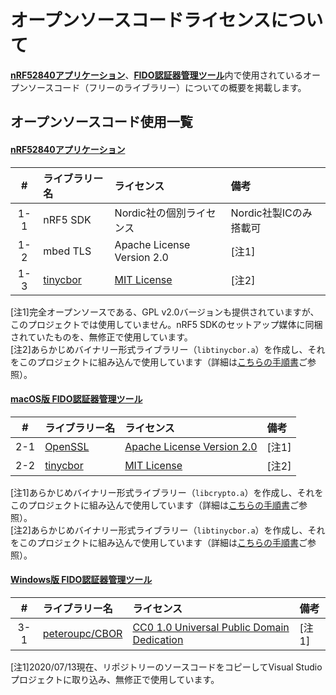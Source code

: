 # オープンソースコードライセンスについて

<b>[nRF52840アプリケーション](nRF52840_app)</b>、<b>[FIDO認証器管理ツール](MaintenanceTool)</b>内で使用されているオープンソースコード（フリーのライブラリー）についての概要を掲載します。

## オープンソースコード使用一覧

#### [nRF52840アプリケーション](nRF52840_app)

|#|ライブラリー名|ライセンス|備考|
|:---:|:---|:---|:---|
|1-1|nRF5 SDK|Nordic社の個別ライセンス|Nordic社製ICのみ搭載可|
|1-2|mbed TLS|Apache License Version 2.0|[注1]|
|1-3|[tinycbor](https://github.com/intel/tinycbor)|[MIT License](https://github.com/intel/tinycbor/blob/master/LICENSE)|[注2]|

[注1]完全オープンソースである、GPL v2.0バージョンも提供されていますが、このプロジェクトでは使用していません。nRF5 SDKのセットアップ媒体に同梱されていたものを、無修正で使用しています。<br>
[注2]あらかじめバイナリー形式ライブラリー（`libtinycbor.a`）を作成し、それをこのプロジェクトに組み込んで使用しています（詳細は[こちらの手順書](Research/FIDO_2_0/TINYCBOR.md)ご参照）。<br>

#### [macOS版 FIDO認証器管理ツール](MaintenanceTool/macOSApp)

|#|ライブラリー名|ライセンス|備考|
|:---:|:---|:---|:---|
|2-1|[OpenSSL](https://github.com/openssl/openssl)|[Apache License Version 2.0](https://github.com/openssl/openssl/blob/master/LICENSE.txt)|[注1]|
|2-2|[tinycbor](https://github.com/intel/tinycbor)|[MIT License](https://github.com/intel/tinycbor/blob/master/LICENSE)|[注2]|

[注1]あらかじめバイナリー形式ライブラリー（`libcrypto.a`）を作成し、それをこのプロジェクトに組み込んで使用しています（詳細は[こちらの手順書](Research/Development/OPENSSLC.md)ご参照）。<br>
[注2]あらかじめバイナリー形式ライブラリー（`libtinycbor.a`）を作成し、それをこのプロジェクトに組み込んで使用しています（詳細は[こちらの手順書](Research/FIDO_2_0/TINYCBOR.md)ご参照）。<br>

#### [Windows版 FIDO認証器管理ツール](MaintenanceTool/WindowsExe)

|#|ライブラリー名|ライセンス|備考|
|:---:|:---|:---|:---|
|3-1|[peteroupc/CBOR](https://github.com/peteroupc/CBOR)|[CC0 1.0 Universal Public Domain Dedication](https://github.com/peteroupc/CBOR/blob/master/LICENSE.md)|[注1]|

[注1]2020/07/13現在、リポジトリーのソースコードをコピーしてVisual Studioプロジェクトに取り込み、無修正で使用しています。

